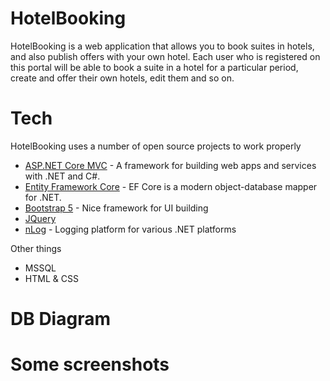 # HotelBooking 
HotelBooking is a web application that allows you to book suites in hotels, and also publish offers with your own hotel. Each user who is registered on this portal will be able to book a suite in a hotel for a particular period, create and offer their own hotels, edit them and so on.

# Tech
HotelBooking uses a number of open source projects to work properly

* [ASP.NET Core MVC](https://dotnet.microsoft.com/apps/aspnet) - A framework for building web apps and services with .NET and C#.
* [Entity Framework Core](https://github.com/dotnet/efcore)  - EF Core is a modern object-database mapper for .NET.
* [Bootstrap 5](https://getbootstrap.com/) - Nice framework for UI building
* [JQuery](https://jquery.com/)
* [nLog](https://nlog-project.org/) - Logging platform for various .NET platforms

Other things 
- MSSQL
- HTML & CSS

# DB Diagram


# Some screenshots